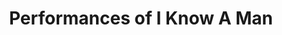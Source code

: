 ---
layout: manifest
title: Performances of I Know A Man 
manifest_name: performances-of-i-know-a-man-
---